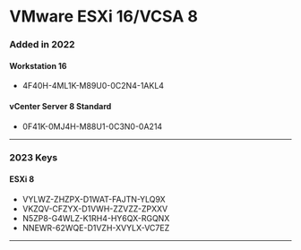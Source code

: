 # VMware ESXi 16/VCSA 8
### Added in 2022
#### Workstation 16
- 4F40H-4ML1K-M89U0-0C2N4-1AKL4
#### vCenter Server 8 Standard
- 0F41K-0MJ4H-M88U1-0C3N0-0A214 
----
### 2023 Keys
#### ESXi 8
- VYLWZ-ZHZPX-D1WAT-FAJTN-YLQ9X
- VKZQV-CFZYX-D1VWH-ZZVZZ-ZPXXV
- N5ZP8-G4WLZ-K1RH4-HY6QX-RGQNX
- NNEWR-62WQE-D1VZH-XVYLX-VC7EZ
- -----